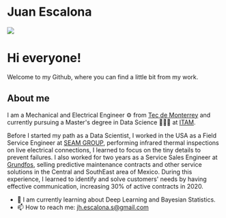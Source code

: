 # Juan Escalona

![](/main/images/JEDS.png)

# Hi everyone! 

Welcome to my Github, where you can find a little bit from my work. 

## About me 

I am a Mechanical and Electrical Engineer ⚙ from [Tec de Monterrey](https://en.wikipedia.org/wiki/Monterrey_Institute_of_Technology_and_Higher_Education) and currently pursuing a Master's degree in Data Science 🧑🏽‍💻 at [ITAM](https://en.wikipedia.org/wiki/Instituto_Tecnol%C3%B3gico_Aut%C3%B3nomo_de_M%C3%A9xico).  

Before I started my path as a Data Scientist, I worked in the USA as a Field Service Engineer at [SEAM GROUP](https://www.seamgroup.com/), 
performing infrared thermal inspections on live electrical connections, I learned to focus on the tiny details to prevent failures. 
I also worked for two years as a Service Sales Engineer at [Grundfos](https://www.grundfos.com/es), selling predictive maintenance contracts 
and other service solutions in the Central and SouthEast area of Mexico. During this experience, I learned to identify and solve customers' needs by having
effective communication, increasing 30% of active contracts in 2020.

- 🌱 I am currently learning about Deep Learning and Bayesian Statistics. 
- 📫 How to reach me: jh.escalona.s@gmail.com

